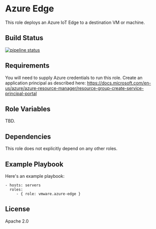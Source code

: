 Azure Edge
==========

This role deploys an Azure IoT Edge to a destination VM or machine.

Build Status
------------

[![pipeline status](https://gitlab.eng.vmware.com/vmworld2018/ansible-role-azure-edge/badges/master/pipeline.svg)](https://gitlab.eng.vmware.com/vmworld2018/ansible-role-azure-edge/commits/master)

Requirements
------------

You will need to supply Azure credentials to run this role.  Create an
application principal as described here:
https://docs.microsoft.com/en-us/azure/azure-resource-manager/resource-group-create-service-principal-portal

Role Variables
--------------

TBD.

Dependencies
------------

This role does not explicitly depend on any other roles.

Example Playbook
----------------

Here's an example playbook:

    - hosts: servers
      roles:
         - { role: vmware.azure-edge }

License
-------

Apache 2.0
